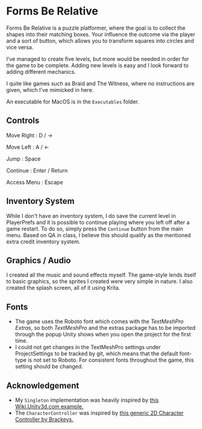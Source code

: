 # Forms Be Relative
Forms Be Relative is a puzzle platformer, where the goal is to collect the shapes into their matching boxes.
Your influence the outcome via the player and a sort of button, which allows you to transform squares into circles and vice versa.

I've managed to create five levels, but more would be needed in order for the game to be complete. Adding new levels is easy and I look forward to adding different mechanics.

I quite like games such as Braid and The Witness, where no instructions are given, which I've mimicked in here.

An executable for MacOS is in the `Executables` folder.

## Controls
Move Right  : D / ->

Move Left   : A / <-

Jump        : Space

Continue    : Enter / Return

Access Menu : Escape

## Inventory System
While I don't have an inventory system, I do save the current level in PlayerPrefs and it is possible to continue playing where you left off after a game restart. To do so, simply press the `Continue` button from the main menu. Based on QA in class, I believe this should qualify as the mentioned extra credit inventory system.

## Graphics / Audio
I created all the music and sound effects myself.
The game-style lends itself to basic graphics, so the sprites I created were very simple in nature. I also created the splash screen, all of it using Krita.

## Fonts
- The game uses the Roboto font which comes with the *TextMeshPro Extras*, so both *TextMeshPro* and the extras package has to be imported through the popup Unity shows when you open the project for the first time.
- I could not get changes in the TextMeshPro settings under ProjectSettings to be tracked by git, which means that the default font-type is not set to Roboto. For consistent fonts throughout the game, this setting should be changed.

## Acknowledgement
- My `Singleton` implementation was heavily inspired by [this Wiki.Unity3d.com example.](http://wiki.unity3d.com/index.php?title=Singleton&oldid=20231)
- The `CharacterController` was inspired by [this generic 2D Character Controller by Brackeys.](https://github.com/Brackeys/2D-Character-Controller/blob/master/CharacterController2D.cs)


